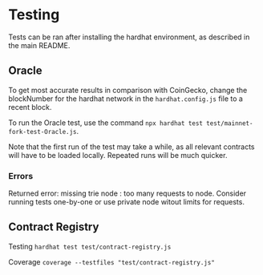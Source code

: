 # Testing

Tests can be ran after installing the hardhat environment, as described in the main README.


## Oracle
To get most accurate results in comparison with CoinGecko, change the blockNumber for the hardhat network in the `hardhat.config.js` file to a recent block.

To run the Oracle test, use the command `npx hardhat test test/mainnet-fork-test-Oracle.js`.

Note that the first run of the test may take a while, as all relevant contracts will have to be loaded locally. Repeated runs will be much quicker.

### Errors
Returned error: missing trie node : too many requests to node. 
Consider running tests one-by-one or use private node witout limits for requests.

## Contract Registry
Testing
```hardhat test test/contract-registry.js```

Coverage
```coverage --testfiles "test/contract-registry.js"``` 
